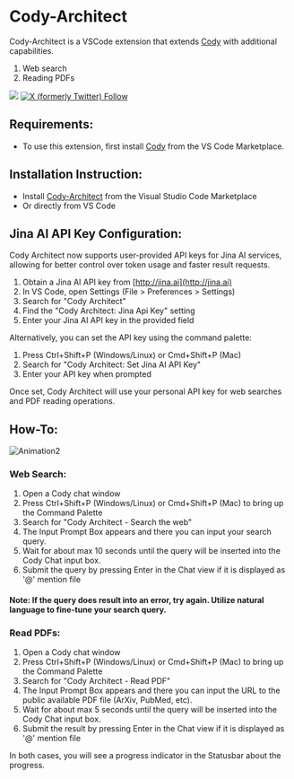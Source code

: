 # Cody-Architect

Cody-Architect is a VSCode extension that extends [Cody](https://sourcegraph.com/cody) with additional capabilities.

1. Web search
2. Reading PDFs

[![](https://img.shields.io/badge/Cody_Architect-Ask_Cody-%238A16D7?labelColor=%23383838)](https://sourcegraph.com/github.com/PriNova/codysearch)
[![X (formerly Twitter) Follow](https://img.shields.io/twitter/follow/PriNova75)](https://twitter.com/PriNova75)

## Requirements:

- To use this extension, first install [Cody](https://marketplace.visualstudio.com/items?itemName=sourcegraph.cody-ai) from the VS Code Marketplace.

## Installation Instruction:

- Install [Cody-Architect](https://marketplace.visualstudio.com/items?itemName=PriNova.cody-architect) from the Visual Studio Code Marketplace
- Or directly from VS Code

## Jina AI API Key Configuration:

Cody Architect now supports user-provided API keys for Jina AI services, allowing for better control over token usage and faster result requests.

1. Obtain a Jina AI API key from [http://jina.ai](http://jina.ai)
2. In VS Code, open Settings (File > Preferences > Settings)
3. Search for "Cody Architect"
4. Find the "Cody Architect: Jina Api Key" setting
5. Enter your Jina AI API key in the provided field

Alternatively, you can set the API key using the command palette:

1. Press Ctrl+Shift+P (Windows/Linux) or Cmd+Shift+P (Mac)
2. Search for "Cody Architect: Set Jina AI API Key"
3. Enter your API key when prompted

Once set, Cody Architect will use your personal API key for web searches and PDF reading operations.


## How-To:

![Animation2](https://github.com/PriNova/codysearch/assets/31413214/933cfc72-b950-4474-98ab-863e0b3927e8)

### Web Search:

1. Open a Cody chat window
1. Press Ctrl+Shift+P (Windows/Linux) or Cmd+Shift+P (Mac) to bring up the Command Palette
1. Search for "Cody Architect - Search the web"
1. The Input Prompt Box appears and there you can input your search query.
1. Wait for about max 10 seconds until the query will be inserted into the Cody Chat input box.
1. Submit the query by pressing Enter in the Chat view if it is displayed as '@' mention file

#### Note: If the query does result into an error, try again. Utilize natural language to fine-tune your search query.


### Read PDFs:

1. Open a Cody chat window
1. Press Ctrl+Shift+P (Windows/Linux) or Cmd+Shift+P (Mac) to bring up the Command Palette
1. Search for "Cody Architect - Read PDF"
1. The Input Prompt Box appears and there you can input the URL to the public available PDF file (ArXiv, PubMed, etc).
1. Wait for about max 5 seconds until the query will be inserted into the Cody Chat input box.
1. Submit the result by pressing Enter in the Chat view if it is displayed as '@' mention file

In both cases, you will see a progress indicator in the Statusbar about the progress.